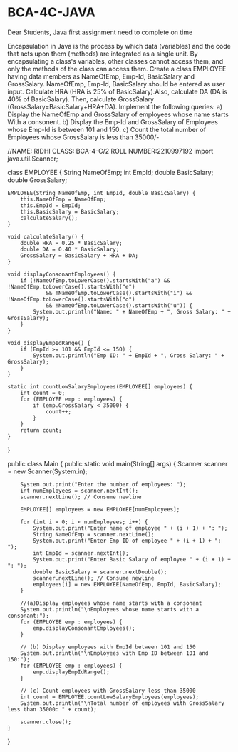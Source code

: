 # BCA-4C-JAVA
Dear Students, Java first assignment need to complete on time

Encapsulation in Java is the process by which data (variables) and the code that acts upon them (methods) are integrated as a single unit. By encapsulating a class's variables, other classes cannot access them, and only the methods of the class can access them. 
Create a class EMPLOYEE having data members as NameOfEmp, Emp-Id, BasicSalary and GrossSalary. NameOfEmp, Emp-Id, BasicSalary should be entered as user input. Calculate HRA (HRA is 25% of BasicSalary).Also, calculate DA (DA is 40% of BasicSalary). Then, calculate GrossSalary (GrossSalary=BasicSalary+HRA+DA). 
Implement the following queries: 
a) Display the NameOfEmp and GrossSalary of employees whose name starts With a consonent.
b) Display the Emp-Id and GrossSalary of Employees whose Emp-Id is between 101 and 150.
c) Count the total number of Employees whose GrossSalary is less than 35000/-

//NAME: RIDHI   CLASS: BCA-4-C/2  ROLL NUMBER:2210997192
import java.util.Scanner;

class EMPLOYEE {
    String NameOfEmp;
    int EmpId;
    double BasicSalary;
    double GrossSalary;

    EMPLOYEE(String NameOfEmp, int EmpId, double BasicSalary) {
        this.NameOfEmp = NameOfEmp;
        this.EmpId = EmpId;
        this.BasicSalary = BasicSalary;
        calculateSalary();
    }

    void calculateSalary() {
        double HRA = 0.25 * BasicSalary;
        double DA = 0.40 * BasicSalary;
        GrossSalary = BasicSalary + HRA + DA;
    }

    void displayConsonantEmployees() {
        if (!NameOfEmp.toLowerCase().startsWith("a") && !NameOfEmp.toLowerCase().startsWith("e")
                && !NameOfEmp.toLowerCase().startsWith("i") && !NameOfEmp.toLowerCase().startsWith("o")
                && !NameOfEmp.toLowerCase().startsWith("u")) {
            System.out.println("Name: " + NameOfEmp + ", Gross Salary: " + GrossSalary);
        }
    }

    void displayEmpIdRange() {
        if (EmpId >= 101 && EmpId <= 150) {
            System.out.println("Emp ID: " + EmpId + ", Gross Salary: " + GrossSalary);
        }
    }

    static int countLowSalaryEmployees(EMPLOYEE[] employees) {
        int count = 0;
        for (EMPLOYEE emp : employees) {
            if (emp.GrossSalary < 35000) {
                count++;
            }
        }
        return count;
    }
}

public class Main {
    public static void main(String[] args) {
        Scanner scanner = new Scanner(System.in);

        System.out.print("Enter the number of employees: ");
        int numEmployees = scanner.nextInt();
        scanner.nextLine(); // Consume newline

        EMPLOYEE[] employees = new EMPLOYEE[numEmployees];

        for (int i = 0; i < numEmployees; i++) {
            System.out.print("Enter name of employee " + (i + 1) + ": ");
            String NameOfEmp = scanner.nextLine();
            System.out.print("Enter Emp ID of employee " + (i + 1) + ": ");
            int EmpId = scanner.nextInt();
            System.out.print("Enter Basic Salary of employee " + (i + 1) + ": ");
            double BasicSalary = scanner.nextDouble();
            scanner.nextLine(); // Consume newline
            employees[i] = new EMPLOYEE(NameOfEmp, EmpId, BasicSalary);
        }

        //(a)Display employees whose name starts with a consonant
        System.out.println("\nEmployees whose name starts with a consonant:");
        for (EMPLOYEE emp : employees) {
            emp.displayConsonantEmployees();
        }

        // (b) Display employees with EmpId between 101 and 150
        System.out.println("\nEmployees with Emp ID between 101 and 150:");
        for (EMPLOYEE emp : employees) {
            emp.displayEmpIdRange();
        }

        // (c) Count employees with GrossSalary less than 35000
        int count = EMPLOYEE.countLowSalaryEmployees(employees);
        System.out.println("\nTotal number of employees with GrossSalary less than 35000: " + count);

        scanner.close();
    }
}
